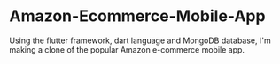 # Amazon-Ecommerce-Mobile-App
Using the flutter framework, dart language and MongoDB database, I'm making a clone of the popular Amazon e-commerce mobile app.
